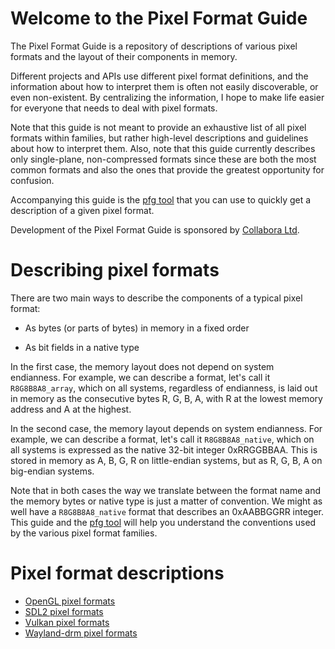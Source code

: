 # Welcome to the Pixel Format Guide

The Pixel Format Guide is a repository of descriptions of various pixel formats
and the layout of their components in memory.

Different projects and APIs use different pixel format definitions, and the
information about how to interpret them is often not easily discoverable, or
even non-existent. By centralizing the information, I hope to make life easier
for everyone that needs to deal with pixel formats.

Note that this guide is not meant to provide an exhaustive list of all pixel
formats within families, but rather high-level descriptions and guidelines
about how to interpret them. Also, note that this guide currently describes
only single-plane, non-compressed formats since these are both the most common
formats and also the ones that provide the greatest opportunity for confusion.

Accompanying this guide is the [pfg tool](https://github.com/afrantzis/pixel-format-guide)
that you can use to quickly get a description of a given pixel format.

Development of the Pixel Format Guide is sponsored by
[Collabora Ltd](https://www.collabora.com).

# Describing pixel formats

There are two main ways to describe the components of a typical pixel format:

* As bytes (or parts of bytes) in memory in a fixed order

* As bit fields in a native type

In the first case, the memory layout does not depend on system endianness. For
example, we can describe a format, let's call it `R8G8B8A8_array`, which on all
systems, regardless of endianness, is laid out in memory as the consecutive
bytes R, G, B, A, with R at the lowest memory address and A at the highest.

In the second case, the memory layout depends on system endianness. For
example, we can describe a format, let's call it `R8G8B8A8_native`, which on
all systems is expressed as the native 32-bit integer 0xRRGGBBAA. This is
stored in memory as A, B, G, R on little-endian systems, but as R, G, B, A on
big-endian systems.

Note that in both cases the way we translate between the format name and the
memory bytes or native type is just a matter of convention. We might as well
have a `R8G8B8A8_native` format that describes an 0xAABBGGRR integer. This
guide and the [pfg tool](https://github.com/afrantzis/pixel-format-guide) will
help you understand the conventions used by the various pixel format families.

# Pixel format descriptions

* [OpenGL pixel formats](opengl.md)
* [SDL2 pixel formats](sdl2.md)
* [Vulkan pixel formats](vulkan.md)
* [Wayland-drm pixel formats](wayland_drm.md)
